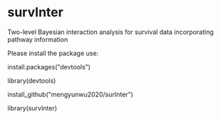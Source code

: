 # survInter
Two-level Bayesian interaction analysis for survival data incorporating pathway information

Please install the package use:

install.packages("devtools")

library(devtools)

install_github("mengyunwu2020/surInter")

library(survInter)
